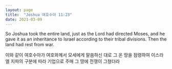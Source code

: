 ```yaml
---
layout: page
title:  "Joshua 여호수아 11:23"
date: 2021-03-09
---
```

So Joshua took the entire land, just as the Lord had directed Moses, and he gave it as an inheritance to Israel according to their tribal divisions. Then the land had rest from war.

이와 같이 여호수아가 여호와께서 모세에게 말씀하신 대로 그 온 땅을 점령하여 이스라엘 지파의 구분에 따라 기업으로 주매 그 땅에 전쟁이 그쳤더라
